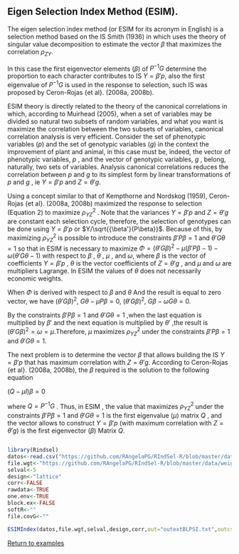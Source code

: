 ## Eigen Selection Index Method (ESIM).

The eigen selection index method (or ESIM for its acronym in English) is a selection method based on the IS Smith (1936) in which uses the theory of singular value decomposition to estimate the vector $\beta$ that maximizes the correlation $\rho_{ZY}$.

In this case the first eigenvector elements ($\beta$) of ${P}^{-1}{G}$ determine the  proportion to each character contributes to IS $Y ={\beta}'p$, also the first eigenvalue of ${P} ^{-1}{G }$ is used in the response to selection, such IS was proposed by Ceron-Rojas {et al}. (2008a, 2008b). 

ESIM theory is directly related to the theory of the canonical correlations in which, according to Muirhead (2005), when a set of variables may be divided so natural two subsets of random variables, and what you want is maximize the correlation between the two subsets of variables, canonical correlation analysis is very efficient. Consider the set of phenotypic variables ($p$) and the set of genotypic variables ($g$) in the context the improvement of plant and animal, in this case must be, indeed, the vector of phenotypic variables, $p$ , and the vector of genotypic variables, $g$ , belong, naturally, two sets of variables. Analysis canonical correlations reduces the correlation between $p$ and $g$ to its simplest form by linear transformations of $p$ and $g$ , ie $Y=\beta'p$ and $Z={\theta'g}$. 

Using a concept similar to that of Kempthorne and Nordskog (1959), Ceron-Rojas {et al}. (2008a, 2008b) maximized the response to selection (Equation 2) to maximize $\rho_{YZ}^2$ . Note that the variances $Y=\beta'p$ and $Z={\theta'g}$ are constant each selection cycle, therefore, the selection of genotypes can be done using $Y=\beta'p$ or $Y/\sqrt{{\beta'}{P\beta}}$. Because of this, by maximizing $\rho_{YZ}^2$ is possible to introduce the constraints $\beta'P \beta=1$ and $\theta'G \theta=1$ so that in ESIM is necessary to maximize $\Phi = (\theta'G \beta)^2 - \mu  (\beta'P \beta -1 ) - \omega  (\theta'G \theta -1 )$ with respect to $\beta$ , $\theta$ , $\mu$ , and $\omega$, where $\beta$ is the vector of coefficients $Y=\beta'p$ , $\theta$ is the vector coefficients of $Z =\theta'g$ , and $\mu$ and $\omega$ are multipliers Lagrange. In ESIM the values of $\theta$ does not necessarily economic weights. 

When $\Phi$ is derived with respect to $\beta$ and $\theta$ And the result is equal to zero vector, we have $(\theta 'G \beta)^{2}$, $G\theta - \mu P \beta = 0$, $(\theta 'G \beta)^{2}$, $G \beta - \omega G \theta =0$.
 
By the constraints $\beta'P \beta=1$ and $\theta'G \theta=1$ ,when the last equation  is multiplied by $\beta'$ and the next equation is multiplied by $\theta'$ ,the result is $({\theta}'G \beta)^2 = \omega= \mu$.Therefore, $\mu$ maximizes $\rho_{YZ}^2$ under the constraints $\beta' P \beta =1$ and $\theta' G \theta=1$.

The next problem is to determine the vector $\beta$ that allows building the IS $Y =\beta'p$ that has maximum correlation with $Z=\theta'g$. According to Ceron-Rojas {et al}. (2008a, 2008b), the $\beta$ required is the solution to the following equation 

$( Q - \mu I)\beta = 0$

where $Q= P ^{-1} G$ . Thus, in ESIM , the value that maximizes $\rho_{YZ}^2$ under the constraints $\beta'P \beta=1$ and $\theta'G \theta=1$ is the first eigenvalue ($\mu$) matrix $Q$ , and the vector allows to construct $Y=\beta'p$ (with maximum correlation with $Z=\theta'g$) is the first eigenvector ($\beta$) Matrix $Q$. 

```R

library(Rindsel)
datos<-read.csv("https://github.com/RAngelaPG/RIndSel-R/blob/master/data/C1_PSI_05_Phen.csv",header=T,na.strings=c(NA,"."."-")) #Raw data to analized.
file.wgt<-"https://github.com/RAngelaPG/RIndSel-R/blob/master/data/weigth_C1_PSI.csv")       #name of the file where we write the economic weights and restrictions. 
selval<-5                                                                                    #Selection intensity.
design<-"lattice"                                                                            #Experimental design.
corr<-FALSE                                                                                  #You can decide if you want to work with the correlation matrix instead of variance and covariance matrix.
rawdata<-TRUE                                                                                #By default is TRUE when you are using design option "lattice" or "rcbd", use FALSE for design option "AdjMeans".
one.env<-TRUE                                                                                #Use FALSE for multienvironment trials.
block.ex<-FALSE                                                                              #Use FALSE always.
softR<-""                                                                                    #Use "" always.
file.covG<-""                                                                                #When design is "AdjMeans" and rawdata is FALSE, write the location of your variance and covariance matrix csv file.

ESIMIndex(datos,file.wgt,selval,design,corr,out="outextBLPSI.txt",outcsv="outBLPSI.csv",rawdata,one.env,block.ex,softR,file.covG)

```
[Return to examples](https://github.com/RAngelaPG/RIndSel-R/blob/master/Readme.md)



